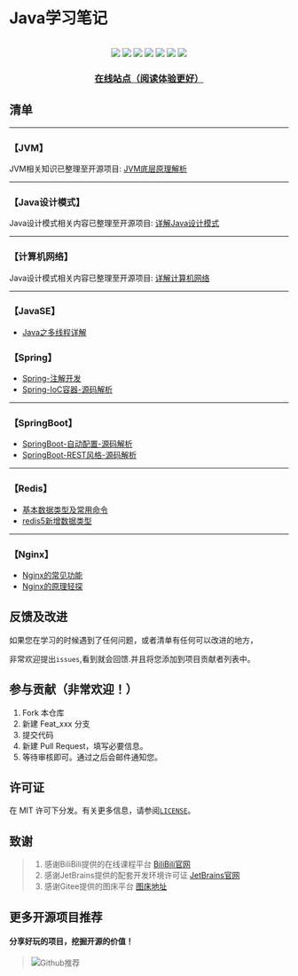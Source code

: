 # Java学习笔记
<center>

</center>
<br>
<div align="center">
    <img src="https://img.shields.io/badge/JVM-底层原理-blue">
    <img src="https://img.shields.io/badge/JavaSE-基础-yellow">
    <img src="https://img.shields.io/badge/Spring-源码解析-green">
    <img src="https://img.shields.io/badge/Redis-知识整理-red">
    <img src="https://img.shields.io/badge/计算机网络-分层概述-purple">
    <img src="https://img.shields.io/badge/nginx-知识整理-orange">
    <img src="https://visitor-badge.glitch.me/badge?page_id=shaoxiongdu.java-notes">

<h3><a href="https://shaoxiongdu.github.io/java-notes/#/" target="_blank">在线站点（阅读体验更好）</a></h3>
</div>

## 清单

---

### 【JVM】

JVM相关知识已整理至开源项目: [JVM底层原理解析](https://github.com/shaoxiongdu/JVMStudy)

---

### 【Java设计模式】

Java设计模式相关内容已整理至开源项目: [详解Java设计模式](https://github.com/shaoxiongdu/java-design-pattern)

---

### 【计算机网络】

Java设计模式相关内容已整理至开源项目: [详解计算机网络](https://github.com/shaoxiongdu/ComputerNetworks)

---

### 【JavaSE】

- [Java之多线程详解](./JavaSE/Java之多线程.md)

### 【Spring】

-  [Spring-注解开发](./Spring/注解开发.md)
-  [Spring-IoC容器-源码解析](./Spring/Spring容器源码解析.md)

---

### 【SpringBoot】
-  [SpringBoot-自动配置-源码解析](SpringBoot/SpringBoot自动配置原理解析.md)
-  [SpringBoot-REST风格-源码解析](SpringBoot/Spring-REST风格-源码解析.md)

---

### 【Redis】

-  [基本数据类型及常用命令](./Redis/redis基本数据类型及常见命令.md)
-  [redis5新增数据类型](./Redis/redis5新增数据类型.md)

---

### 【Nginx】

- [Nginx的常见功能](./Nginx/Nginx常见功能.md)
- [Nginx的原理轻探](./Nginx/Nginx原理解析.md)


## 反馈及改进

如果您在学习的时候遇到了任何问题，或者清单有任何可以改进的地方，

非常欢迎提出`issues`,看到就会回馈.并且将您添加到项目贡献者列表中。

## 参与贡献（非常欢迎！）

1. Fork 本仓库
2. 新建 Feat_xxx 分支
3. 提交代码
4. 新建 Pull Request，填写必要信息。
5. 等待审核即可。通过之后会邮件通知您。

## 许可证

在 MIT 许可下分发。有关更多信息，请参阅[`LICENSE`](./LICENSE)。

## 致谢

>  1. 感谢BiliBili提供的在线课程平台 [BiliBili官网](https://www.bilibili.com)
>  2. 感谢JetBrains提供的配套开发环境许可证 [JetBrains官网](https://www.jetbrains.com/)
>  3. 感谢Gitee提供的图床平台 [图床地址](https://gitee.com/ShaoxiongDu/imageBed)

## 更多开源项目推荐

#### 分享好玩的项目，挖掘开源的价值！

> ![Github推荐](https://gitee.com/ShaoxiongDu/imageBed/raw/master/image-20210805162948040.png)


